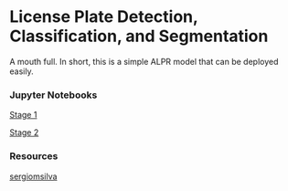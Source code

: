 # License Plate Detection, Classification, and Segmentation

A mouth full. In short, this is a simple ALPR model that can be deployed easily.

### Jupyter Notebooks

[Stage 1](https://github.com/thejordanprice/tf-alpr-notebook/blob/master/%5BStage%201%5D%20License%20Plate%20Detection%20and%20Classification.ipynb)

[Stage 2](https://github.com/thejordanprice/tf-alpr-notebook/blob/master/%5BStage%202%5D%20Plate%20Character%20Segmentation%20with%20OpenCV.ipynb)

### Resources

[sergiomsilva](https://github.com/sergiomsilva/alpr-unconstrained)
